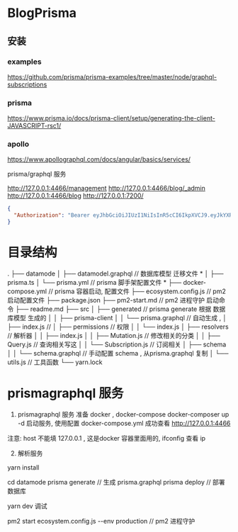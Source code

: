 # BlogPrisma

## 安装

### examples
https://github.com/prisma/prisma-examples/tree/master/node/graphql-subscriptions
### prisma 
https://www.prisma.io/docs/prisma-client/setup/generating-the-client-JAVASCRIPT-rsc1/
### apollo 
https://www.apollographql.com/docs/angular/basics/services/



prisma/graphql 服务

http://127.0.0.1:4466/management
http://127.0.0.1:4466/blog/_admin
http://127.0.0.1:4466/blog
http://127.0.0.1:7200/

```json token
{
  "Authorization": "Bearer eyJhbGciOiJIUzI1NiIsInR5cCI6IkpXVCJ9.eyJkYXRhIjp7InNlcnZpY2UiOiJibG9nQGRlZmF1bHQiLCJyb2xlcyI6WyJhZG1pbiJdfSwiaWF0IjoxNTY2NDY3MDI2LCJleHAiOjE1NjcwNzE4MjZ9.6R3KM3VA2P_WQoQdop30zSxJvwWZlDE8yl5pKxPK2-g"
}
```
# 目录结构

.
├── datamode
│   ├── datamodel.graphql // 数据库模型 迁移文件 *
│   ├── prisma.ts
│   └── prisma.yml // prisma 脚手架配置文件  *
├── docker-compose.yml // prisma 容器启动, 配置文件
├── ecosystem.config.js // pm2 启动配置文件
├── package.json
├── pm2-start.md // pm2 进程守护 启动命令
├── readme.md
├── src
│   ├── generated // prisma generate 根据 数据库模型 生成的
│   │   ├── prisma-client
│   │   └── prisma.graphql //  自动生成 , 
│   ├── index.js // 
│   ├── permissions // 权限
│   │   └── index.js
│   ├── resolvers // 解析器
│   │   ├── index.js
│   │   ├── Mutation.js // 修改相关的分类
│   │   ├── Query.js // 查询相关写这
│   │   └── Subscription.js // 订阅相关
│   ├── schema
│   │   └── schema.graphql // 手动配置 schema , 从prisma.graphql 复制
│   └── utils.js // 工具函数
└── yarn.lock

# prismagraphql 服务

1. prismagraphql 服务
准备 docker , docker-compose
docker-composer up -d  启动服务,  使用配置 docker-compose.yml
成功查看 http://127.0.0.1:4466

注意: host 不能填 127.0.0.1  , 这是docker 容器里面用的,  ifconfig 查看 ip

2. 解析服务

yarn install

cd datamode
prisma generate // 生成 prisma.graphql
prisma deploy // 部署数据库

yarn dev 调试

pm2 start ecosystem.config.js --env production // pm2 进程守护
